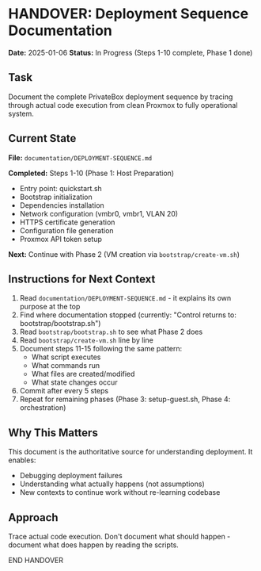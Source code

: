 # HANDOVER: Deployment Sequence Documentation

**Date:** 2025-01-06
**Status:** In Progress (Steps 1-10 complete, Phase 1 done)

## Task

Document the complete PrivateBox deployment sequence by tracing through actual code execution from clean Proxmox to fully operational system.

## Current State

**File:** `documentation/DEPLOYMENT-SEQUENCE.md`

**Completed:** Steps 1-10 (Phase 1: Host Preparation)
- Entry point: quickstart.sh
- Bootstrap initialization
- Dependencies installation
- Network configuration (vmbr0, vmbr1, VLAN 20)
- HTTPS certificate generation
- Configuration file generation
- Proxmox API token setup

**Next:** Continue with Phase 2 (VM creation via `bootstrap/create-vm.sh`)

## Instructions for Next Context

1. Read `documentation/DEPLOYMENT-SEQUENCE.md` - it explains its own purpose at the top
2. Find where documentation stopped (currently: "Control returns to: bootstrap/bootstrap.sh")
3. Read `bootstrap/bootstrap.sh` to see what Phase 2 does
4. Read `bootstrap/create-vm.sh` line by line
5. Document steps 11-15 following the same pattern:
   - What script executes
   - What commands run
   - What files are created/modified
   - What state changes occur
6. Commit after every 5 steps
7. Repeat for remaining phases (Phase 3: setup-guest.sh, Phase 4: orchestration)

## Why This Matters

This document is the authoritative source for understanding deployment. It enables:
- Debugging deployment failures
- Understanding what actually happens (not assumptions)
- New contexts to continue work without re-learning codebase

## Approach

Trace actual code execution. Don't document what should happen - document what does happen by reading the scripts.

END HANDOVER
